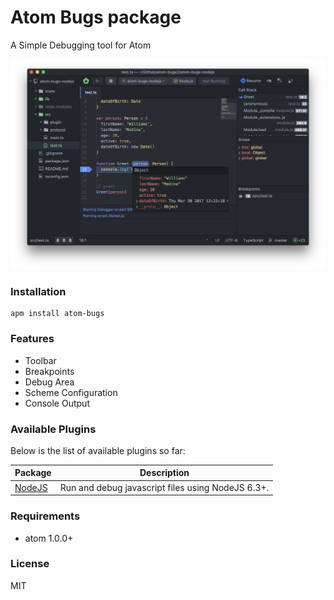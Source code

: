 # Atom Bugs package

A Simple Debugging tool for Atom

![overview](assets/preview.png)

### Installation

```
apm install atom-bugs
```

### Features

- Toolbar
- Breakpoints
- Debug Area
- Scheme Configuration
- Console Output

### Available Plugins

Below is the list of available plugins so far:

Package|Description
---|---
[NodeJS](https://atom.io/packages/atom-bugs-nodejs)|Run and debug javascript files using NodeJS 6.3+.

### Requirements
- atom 1.0.0+

### License

MIT
